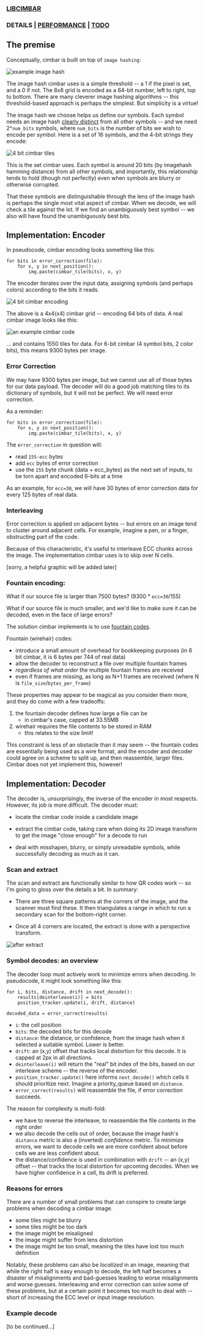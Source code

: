 ### [LIBCIMBAR](https://github.com/sz3/libcimbar)
### DETAILS | [PERFORMANCE](PERFORMANCE.md) | [TODO](TODO.md)

## The premise

Conceptually, cimbar is built on top of `image hashing`:

![example image hash](https://github.com/sz3/cimbar-samples/blob/v0.5/docs/imagehash.png)

The image hash cimbar uses is a simple threshold -- a 1 if the pixel is set, and a 0 if not. The 8x8 grid is encoded as a 64-bit number, left to right, top to bottom. There are many cleverer image hashing algorithms -- this threshold-based approach is perhaps the simplest. But simplicity is a virtue!

The image hash we choose helps us define our symbols. Each symbol needs an image hash [clearly distinct]((https://en.wikipedia.org/wiki/Hamming_distance)) from all other symbols -- and we need 2^`num_bits` symbols, where `num_bits` is the number of bits we wish to encode per symbol. Here is a set of 16 symbols, and the 4-bit strings they encode:

![4 bit cimbar tiles](https://github.com/sz3/cimbar-samples/blob/v0.5/docs/tile-bits.png)

This is the set cimbar uses. Each symbol is around 20 bits (by imagehash hamming distance) from all other symbols, and importantly, this relationship tends to hold (though not perfectly) even when symbols are blurry or otherwise corrupted.

That these symbols are distinguishable through the lens of the image hash is perhaps the single most vital aspect of cimbar. When we decode, we will check a tile against the lot. If we find an unambiguously best symbol -- we also will have found the unambiguously best bits.

## Implementation: Encoder

In pseudocode, cimbar encoding looks something like this:
```
for bits in error_correction(file):
    for x, y in next_position():
        img.paste(cimbar_tile(bits), x, y)
```

The encoder iterates over the input data, assigning symbols (and perhaps colors) according to the bits it reads.

![4 bit cimbar encoding](https://github.com/sz3/cimbar-samples/blob/v0.5/docs/encoding.png)

The above is a 4x4(x4) cimbar grid -- encoding 64 bits of data. A real cimbar image looks like this:

![an example cimbar code](https://github.com/sz3/cimbar-samples/blob/v0.5/6bit/4color_ecc30_fountain_0.png)

... and contains 1550 tiles for data. For 6-bit cimbar (4 symbol bits, 2 color bits), this means 9300 bytes per image.

### Error Correction

We may have 9300 bytes per image, but we cannot use all of those bytes for our data payload. The decoder will do a good job matching tiles to its dictionary of symbols, but it will not be perfect. We will need error correction.

As a reminder:
```
for bits in error_correction(file):
    for x, y in next_position():
        img.paste(cimbar_tile(bits), x, y)
```

The `error_correction` in question will:
* read `155-ecc` bytes
* add `ecc` bytes of error correction
* use the `155` byte chunk (data + ecc_bytes) as the next set of inputs, to be torn apart and encoded 6-bits at a time

As an example, for `ecc=30`, we will have 30 bytes of error correction data for every 125 bytes of real data.

### Interleaving

Error correction is applied on adjacent bytes -- but errors on an image tend to cluster around adjacent cells. For example, imagine a pen, or a finger, obstructing part of the code.

Because of this characteristic, it's useful to interleave ECC chunks across the image. The implementation cimbar uses is to skip over N cells.

[sorry, a helpful graphic will be added later]

### Fountain encoding:

What if our source file is larger than 7500 bytes? (9300 * `ecc=30`/155)

What if our source file is much smaller, and we'd like to make sure it can be decoded, even in the face of large errors?

The solution cimbar implements is to use [fountain codes](https://en.wikipedia.org/wiki/Fountain_code).

Fountain (wirehair) codes:

* introduce a small amount of overhead for bookkeeping purposes (in 6 bit cimbar, it is 6 bytes per 744 of real data)
* allow the decoder to reconstruct a file over multiple fountain frames
* *regardless of what order* the multiple fountain frames are received
* even if frames are missing, as long as N+1 frames are received (where N is `file_size`/`bytes_per_frame`)

These properties may appear to be magical as you consider them more, and they do come with a few tradeoffs:

1. the fountain decoder defines how large a file can be
	* in cimbar's case, capped at 33.55MB
2. wirehair requires the file contents to be stored in RAM
	* this relates to the size limit!

This constraint is less of an obstacle than it may seem -- the fountain codes are essentially being used as a wire format, and the encoder and decoder could agree on a scheme to split up, and then reassemble, larger files. Cimbar does not yet implement this, however!

## Implementation: Decoder

The decoder is, unsurprisingly, the inverse of the encoder in most respects. However, its job is more difficult. The decoder must:

* locate the cimbar code inside a candidate image

* extract the cimbar code, taking care when doing its 2D image transform to get the image "close enough" for a decode to run

* deal with misshapen, blurry, or simply unreadable symbols, while successfully decoding as much as it can.

### Scan and extract

The scan and extract are functionally similar to how QR codes work -- so I'm going to gloss over the details a bit. In summary:

* There are three square patterns at the corners of the image, and the scanner must find these. It then triangulates a range in which to run a secondary scan for the bottom-right corner.

* Once all 4 corners are located, the extract is done with a perspective transform.

![after extract](https://github.com/sz3/cimbar-samples/blob/v0.5/6bit/4_30_f0_627_extract.jpg)

### Symbol decodes: an overview

The decoder loop must actively work to minimize errors when decoding. In pseudocode, it might look something like this:
```
for i, bits, distance, drift in next_decode():
    results[deinterleave(i)] = bits
    position_tracker.update(i, drift, distance)

decoded_data = error_correct(results)
```

* `i`: the cell position
* `bits`: the decoded bits for this decode
* `distance`: the distance, or confidence, from the image hash when it selected a suitable symbol. Lower is better.
* `drift`: an (x,y) offset that tracks local distortion for this decode. It is capped at 2px in all directions.
* `deinterleave(i)` will return the "real" bit index of the bits, based on our interleave scheme -- the reverse of the encoder.
* `position_tracker.update()` here informs `next_decode()` which cells it should prioritize next. Imagine a priority_queue based on `distance`.
* `error_correct(results)` will reassemble the file, if error correction succeeds.

The reason for complexity is multi-fold:
* we have to reverse the interleave, to reassemble the file contents in the right order
* we also decode the cells out of order, because the image hash's `distance` metric is also a (inverted) *confidence* metric. To minimize errors, we want to decode cells we are more confident about before cells we are less confident about.
* the distance/confidence is used in combination with `drift` -- an (x,y) offset -- that tracks the local distortion for upcoming decodes. When we have higher confidence in a cell, its drift is preferred.

### Reasons for errors

There are a number of small problems that can conspire to create large problems when decoding a cimbar image.

* some tiles might be blurry
* some tiles might be too dark
* the image might be misaligned
* the image might suffer from lens distortion
* the image might be too small, meaning the tiles have lost too much definition

Notably, these problems can also be *localized* in an image, meaning that while the right half is easy enough to decode, the left half becomes a disaster of misalignments and bad-guesses leading to worse misalignments and worse guesses. Interleaving and error correction can solve some of these problems, but at a certain point it becomes too much to deal with -- short of increasing the ECC level or input image resolution.

### Example decode

[to be continued...]


